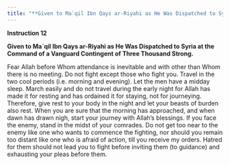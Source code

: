 ```yaml
---
title: "**Given to Ma`qil Ibn Qays ar-Riyahi as He Was Dispatched to Syria at the Command of a Vanguard Contingent of Three Thousand Strong.**" 
---
```

**Instruction 12**

**Given to Ma\`qil Ibn Qays ar\-Riyahi as He Was Dispatched to Syria at the Command of a Vanguard Contingent of Three Thousand Strong\.**

<a id="page748"></a>Fear Allah before Whom attendance is inevitable and with other than Whom there is no meeting\. Do not fight except those who fight you\. Travel in the two cool periods \(i\.e\. morning and evening\)\. Let the men have a midday sleep\. March easily and do not travel during the early night for Allah has made it for resting and has ordained it for staying, not for journeying\. Therefore, give rest to your body in the night and let your beasts of burden also rest\. When you are sure that the morning has approached, and when dawn has drawn nigh, start your journey with Allah’s blessings\. If you face the enemy, stand in the midst of your comrades\. Do not get too near to the enemy like one who wants to commence the fighting, nor should you remain too distant like one who is afraid of action, till you receive my orders\. Hatred for them should not lead you to fight before inviting them \(to guidance\) and exhausting your pleas before them\.

